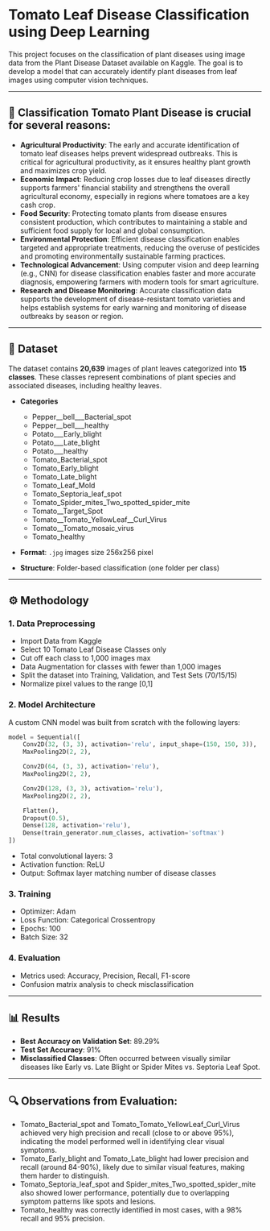 # Tomato Leaf Disease Classification using Deep Learning

This project focuses on the classification of plant diseases using image data from the Plant Disease Dataset available on Kaggle. The goal is to develop a model that can accurately identify plant diseases from leaf images using computer vision techniques.

---

## 🍅 Classification Tomato Plant Disease is crucial for several reasons:
- **Agricultural Productivity**: The early and accurate identification of tomato leaf diseases helps prevent widespread outbreaks. This is critical for agricultural productivity, as it ensures healthy plant growth and maximizes crop yield.
- **Economic Impact**: Reducing crop losses due to leaf diseases directly supports farmers' financial stability and strengthens the overall agricultural economy, especially in regions where tomatoes are a key cash crop.
- **Food Security**: Protecting tomato plants from disease ensures consistent production, which contributes to maintaining a stable and sufficient food supply for local and global consumption.
- **Environmental Protection**: Efficient disease classification enables targeted and appropriate treatments, reducing the overuse of pesticides and promoting environmentally sustainable farming practices.
- **Technological Advancement**: Using computer vision and deep learning (e.g., CNN) for disease classification enables faster and more accurate diagnosis, empowering farmers with modern tools for smart agriculture.
- **Research and Disease Monitoring**: Accurate classification data supports the development of disease-resistant tomato varieties and helps establish systems for early warning and monitoring of disease outbreaks by season or region.
---

## 📁 Dataset

The dataset contains **20,639** images of plant leaves categorized into **15 classes**. These classes represent combinations of plant species and associated diseases, including healthy leaves.
- **Categories**
  - Pepper__bell___Bacterial_spot
  - Pepper__bell___healthy
  - Potato___Early_blight
  - Potato___Late_blight
  - Potato___healthy
  - Tomato_Bacterial_spot
  - Tomato_Early_blight
  - Tomato_Late_blight
  - Tomato_Leaf_Mold
  - Tomato_Septoria_leaf_spot
  - Tomato_Spider_mites_Two_spotted_spider_mite
  - Tomato__Target_Spot
  - Tomato__Tomato_YellowLeaf__Curl_Virus
  - Tomato__Tomato_mosaic_virus
  - Tomato_healthy

- **Format**: `.jpg` images size 256x256 pixel
- **Structure**: Folder-based classification (one folder per class)

---

## ⚙️ Methodology

### 1. Data Preprocessing
- Import Data from Kaggle
- Select 10 Tomato Leaf Disease Classes only
- Cut off each class to 1,000 images max
- Data Augmentation for classes with fewer than 1,000 images
- Split the dataset into Training, Validation, and Test Sets (70/15/15)
- Normalize pixel values to the range [0,1]

### 2. Model Architecture
A custom CNN model was built from scratch with the following layers:
```python
model = Sequential([
    Conv2D(32, (3, 3), activation='relu', input_shape=(150, 150, 3)),
    MaxPooling2D(2, 2),

    Conv2D(64, (3, 3), activation='relu'),
    MaxPooling2D(2, 2),

    Conv2D(128, (3, 3), activation='relu'),
    MaxPooling2D(2, 2),

    Flatten(),
    Dropout(0.5),
    Dense(128, activation='relu'),
    Dense(train_generator.num_classes, activation='softmax')
])
```
- Total convolutional layers: 3
- Activation function: ReLU
- Output: Softmax layer matching number of disease classes

### 3. Training

- Optimizer: Adam
- Loss Function: Categorical Crossentropy
- Epochs: 100 
- Batch Size: 32

### 4. Evaluation
- Metrics used: Accuracy, Precision, Recall, F1-score
- Confusion matrix analysis to check misclassification

---

## 📊 Results

- **Best Accuracy on Validation Set**: 89.29%
- **Test Set Accuracy**: 91%
- **Misclassified Classes**: Often occurred between visually similar diseases like Early vs. Late Blight or Spider Mites vs. Septoria Leaf Spot.

---

## 🔍 Observations from Evaluation:
- Tomato_Bacterial_spot and Tomato_Tomato_YellowLeaf_Curl_Virus achieved very high precision and recall (close to or above 95%), indicating the model performed well in identifying clear visual symptoms.
- Tomato_Early_blight and Tomato_Late_blight had lower precision and recall (around 84-90%), likely due to similar visual features, making them harder to distinguish.
- Tomato_Septoria_leaf_spot and Spider_mites_Two_spotted_spider_mite also showed lower performance, potentially due to overlapping symptom patterns like spots and lesions.
- Tomato_healthy was correctly identified in most cases, with a 98% recall and 95% precision.
